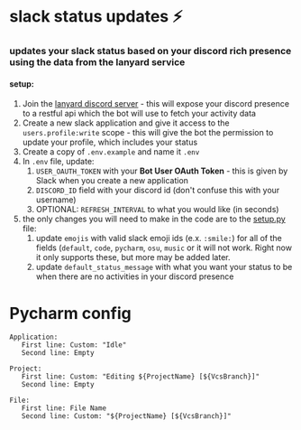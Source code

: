 # slack status updates ⚡️
### updates your slack status based on your discord rich presence using the data from the lanyard service

#### setup:
1) Join the [lanyard discord server](https://discord.gg/WScAm7vNGF) - this will expose your discord presence to a restful api which the bot will use to fetch your activity data
2) Create a new slack application and give it access to the ```users.profile:write``` scope - this will give the bot the permission to update your profile, which includes your status
3) Create a copy of `.env.example` and name it `.env`
4) In `.env` file, update:
   1) `USER_OAUTH_TOKEN` with your **Bot User OAuth Token** - this is given by Slack when you create a new application
   2) `DISCORD_ID` field with your discord id (don't confuse this with your username)
   3) OPTIONAL: `REFRESH_INTERVAL` to what you would like (in seconds)
5) the only changes you will need to make in the code are to the [setup.py](setup.py) file:
   1) update ```emojis``` with valid slack emoji ids (e.x. `:smile:`) for all of the fields (`default`, `code`, `pycharm`, `osu`, `music` or it will not work. Right now it only supports these, but more may be added later.
   2) update ```default_status_message``` with what you want your status to be when there are no activities in your discord presence
    
# Pycharm config
```
Application:
   First line: Custom: "Idle"
   Second line: Empty

Project:
   First line: Custom: "Editing ${ProjectName} [${VcsBranch}]"
   Second line: Empty

File:
   First line: File Name
   Second line: Custom: "${ProjectName} [${VcsBranch}]"
```
